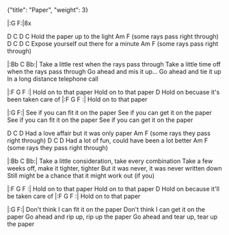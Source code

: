 {"title": "Paper",
"weight": 3}

|:G      F:|8x

D             C D                C
Hold the paper    up to the light
Am                    F
(some rays pass right through)
D               C D                       C
Expose yourself     out there for a minute
Am                      F
(some rays pass right through)

|:Bb C      Bb:|
Take a little rest when the rays pass through
Take a little time off when the rays pass through
Go ahead and mis it up... Go ahead and tie it up
In a long distance telephone call

|:F G    F :|
Hold on to that paper
Hold on to that paper
D
Hold on becuase it's been taken care of
|:F G    F :|
Hold on to that paper

|:G      F:|
See if you can fit it on the paper
See if you can get it on the paper
See if you can fit it on the paper
See if you can get it on the paper

D                 C D
Had a love affair      but it was only paper
Am                                 F
(some rays they pass right through)
D                C D
Had a lot of fun,    could have been a lot better
Am                                 F
(some rays they pass right through)

|:Bb C      Bb:|
Take a little consideration, take every combination
Take a few weeks off, make it tighter, tighter
But it was never, it was never written down
Still might be a chance that it might work out (if you)

|:F G    F :|
Hold on to that paper
Hold on to that paper
D
Hold on because it'll be taken care of
|:F G    F :|
Hold on to that paper

|:G      F:|
Don't think I can fit it on the paper
Don't think I can get it on the paper
Go ahead and rip up, rip up the paper
Go ahead and tear up, tear up the paper
